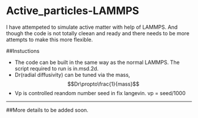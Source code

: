 # Active_particles-LAMMPS
I have attempeted to simulate active matter with help of LAMMPS. And though the code is not totally cleean and ready and there needs to be more attempts to make this more flexible.

##Instuctions
* The code can be built in the same way as the normal LAMMPS. The script required to run is in.msd.2d. 
* Dr(radial diffusivity) can be tuned via the mass, $$Dr\propto\frac{1}{mass}$$
* Vp is controlled reandom number seed in fix langevin. vp = seed/1000
****
##More details to be added soon.
